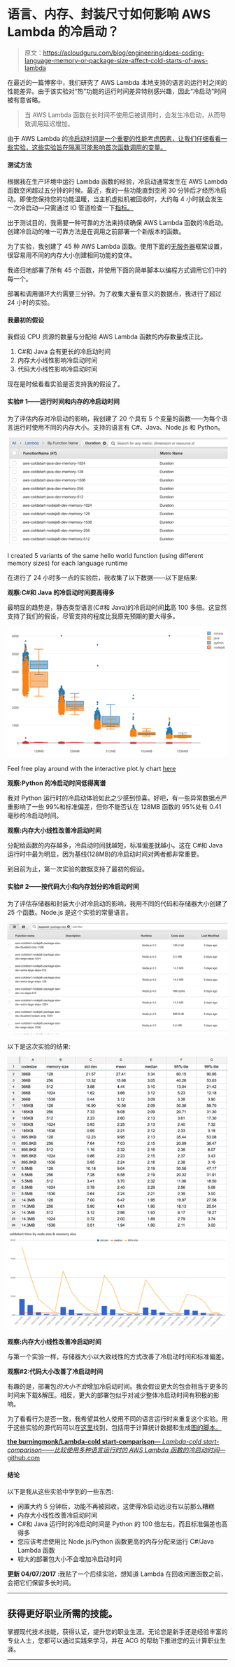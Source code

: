 # 语言、内存、封装尺寸如何影响 AWS Lambda 的冷启动？

> 原文：<https://acloudguru.com/blog/engineering/does-coding-language-memory-or-package-size-affect-cold-starts-of-aws-lambda>

在最近的一篇博客中，我们研究了 AWS Lambda 本地支持的语言的运行时之间的性能差异。由于该实验对“热”功能的运行时间差异特别感兴趣，因此“冷启动”时间被有意省略。

> 当 AWS Lambda 函数在长时间不使用后被调用时，会发生冷启动，从而导致调用延迟增加。

由于 AWS Lambda 的[冷启动时间是一个重要的性能考虑因素，让我们仔细看看一些实验，这些实验旨在隔离可能影响首次函数调用的变量。](https://acloudguru.com/blog/engineering/how-long-does-aws-lambda-keep-your-idle-functions-around-before-a-cold-start)

#### 测试方法

根据我在生产环境中运行 Lambda 函数的经验，冷启动通常发生在 AWS Lambda 函数空闲超过五分钟的时候。最近，我的一些功能直到空闲 30 分钟后才经历冷启动。即使您保持您的功能温暖，当主机虚拟机被回收时，大约每 4 小时就会发生一次冷启动—只需通过 IO 管道检查一下[指标。](https://www.iopipe.com/2016/09/understanding-aws-lambda-coldstarts/)

出于测试目的，我需要一种可靠的方法来持续确保 AWS Lambda 函数的冷启动。创建冷启动的唯一可靠方法是在调用之前部署一个新版本的函数。

为了实验，我创建了 45 种 AWS Lambda 函数。使用下面的[无服务器](https://serverless.com/)框架设置，很容易用不同的内存大小创建相同功能的变体。

我递归地部署了所有 45 个函数，并使用下面的简单脚本以编程方式调用它们中的每一个。

部署和调用循环大约需要三分钟。为了收集大量有意义的数据点，我进行了超过 24 小时的实验。

#### 我最初的假设

我假设 CPU 资源的数量与分配给 AWS Lambda 函数的内存数量成正比。

1.  C#和 Java 会有更长的冷启动时间
2.  内存大小线性影响冷启动时间
3.  代码大小线性影响冷启动时间

现在是时候看看实验是否支持我的假设了。

#### 实验# 1——运行时间和内存的冷启动时间

为了评估内存对冷启动的影响，我创建了 20 个具有 5 个变量的函数——为每个语言运行时使用不同的内存大小。支持的语言有 C#、Java、Node.js 和 Python。

![](img/849a160f0414774c0061cb6de43d09c3.png)

I created 5 variants of the same hello world function (using different memory sizes) for each language runtime

在进行了 24 小时多一点的实验后，我收集了以下数据——以下是结果:

**观察:C#和 Java 的冷启动时间要高得多**

最明显的趋势是，静态类型语言(C#和 Java)的冷启动时间**比**高 100 多倍。这显然支持了我们的假设，尽管支持的程度比我原先预期的要大得多。

![](img/e226e0ba9cacc9d2ae396d7e2edef294.png)

Feel free play around with the interactive plot.ly chart [here](https://web.archive.org/web/20190405210043/https://plot.ly/~theburningmonk/2/csharp-java-python-nodejs6/)

**观察:Python 的冷启动时间低得离谱**

我对 Python 运行时的冷启动体验如此之少感到惊喜。好吧，有一些异常数据点严重影响了一些 99%和标准偏差，但你不能否认在 128MB 函数的 95%处有 0.41 毫秒的冷启动时间。

**观察:内存大小线性改善冷启动时间**

分配给函数的内存越多，冷启动时间就越短，标准偏差就越小。这在 C#和 Java 运行时中最为明显，因为基线(128MB)的冷启动时间对两者都非常重要。

到目前为止，第一次实验的数据支持了最初的假设。

#### 实验# 2——按代码大小和内存划分的冷启动时间

为了评估存储器和封装大小对冷启动的影响，我用不同的代码和存储器大小创建了 25 个函数。Node.js 是这个实验的常量语言。

![](img/36f191745ca104f0002a797da5e59836.png)

以下是这次实验的结果:

![](img/3d8827f6af99df6b75d24439615108f7.png)![](img/db8f62e18fd5221998348fff005689bc.png)

**观察:内存大小线性改善冷启动时间**

与第一个实验一样，存储器大小以大致线性的方式改善了冷启动时间和标准偏差。

**观察#2:代码大小改善了冷启动时间**

有趣的是，部署包*的大小不会*增加冷启动时间。我会假设更大的包会相当于更多的时间来下载&解压。相反，更大的部署包似乎对减少整体冷启动时间有积极的影响。

为了看看行为是否一致，我希望其他人使用不同的语言运行时来重复这个实验。用于这些实验的源代码可以在[这里](https://github.com/theburningmonk/lambda-coldstart-comparison)找到，包括用于计算统计数据和生成[图的脚本。](https://plot.ly/)

[**the burningmonk/Lambda-cold start-comparison**—
*Lambda-cold start-comparison——比较使用多种语言运行时的 AWS Lambda 函数的冷启动时间*—github.com](https://github.com/theburningmonk/lambda-coldstart-comparison)

#### 结论

以下是我从这些实验中学到的一些东西:

*   闲置大约 5 分钟后，功能不再被回收，这使得冷启动远没有以前那么糟糕
*   内存大小线性改善冷启动时间
*   C#和 Java 运行时的冷启动时间是 Python 的 100 倍左右，而且标准偏差也高得多
*   您应该考虑使用比 Node.js/Python 函数更高的内存分配来运行 C#/Java Lambda 函数
*   较大的部署包大小不会增加冷启动时间

**更新 04/07/2017** :我贴了一个后续实验，想知道 Lambda 在回收闲置函数之前，会把它们保留多长时间。

* * *

## 获得更好职业所需的技能。

掌握现代技术技能，获得认证，提升您的职业生涯。无论您是新手还是经验丰富的专业人士，您都可以通过实践来学习，并在 ACG 的帮助下推进您的云计算职业生涯。

* * *